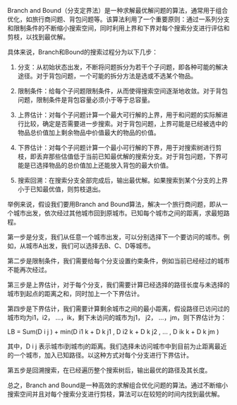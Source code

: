 

Branch and Bound（分支定界法）是一种求解最优解问题的算法，通常用于组合优化，如旅行商问题、背包问题等。该算法利用了一个重要原则：通过一系列分支和限制条件的不断缩小搜索空间，同时利用上界和下界对每个搜索分支进行评估和剪枝，以找到最优解。 

具体来说，Branch和Bound的搜索过程分为以下几步：

1. 分支：从初始状态出发，不断将问题拆分为若干个子问题，即各种可能的解决途径。对于背包问题，一个可能的拆分方法是选或不选某个物品。

2. 限制条件：给每个子问题限制条件，从而使得搜索空间逐渐地收敛。对于背包问题，限制条件是背包容量必须小于等于总容量。

3. 上界估计：对每个子问题计算一个最大可行解的上界，用于和问题的实际解进行比较，确定是否需要进一步搜索。对于背包问题，上界可能是已经被选中的物品总价值加上剩余物品中价值最大的物品的价值。

4. 下界估计：对每个子问题计算一个最小可行解的下界，用于对搜索树进行剪枝，即丢弃那些估值低于当前已知最优解的搜索分支。对于背包问题，下界可能是已选择物品的总价值加上还能放入背包的最大价值。

5. 搜索回溯：在搜索分支全部完成后，输出最优解。如果搜索到某个分支的上界小于已知最优值，则剪枝退出。 

举例来说，假设我们要用Branch and Bound算法，解决一个旅行商问题，即从一个城市出发，依次经过其他城市回到原城市。已知每个城市之间的距离，求最短路程。

第一步是分支，我们从任意一个城市出发，可以分别选择下一个要访问的城市。例如，从城市A出发，我们可以选择去B、C、D等城市。

第二步是限制条件，我们需要给每个分支设置约束条件，例如当前已经经过的城市不能再次经过。

第三步是上界估计，对于每个分支，我们需要计算已经选择的路径长度与未选择的城市到起点的距离之和，同时加上一个下界估计。

第四步是下界估计，我们需要计算剩余城市之间的最小距离，假设路径已访问过的城市均为i1，i2， ...，ik，剩下未访问的城市为j1， j2， ...，jm，则下界估计为：

LB = Sum(D i j ) + min(D i1 k + D k j1 , D i2 k + D k j2 , ... , D ik k + D k jm )

其中，D i j 表示城市i到城市j的距离。我们选择未访问城市中到目前为止距离最近的一个城市，加入已知路径。以这种方式对每个分支进行下界估计。

第五步是回溯搜索，在已经遍历整个搜索树后，输出最优的路径及其长度。

总之，Branch and Bound是一种高效的求解组合优化问题的算法。通过不断缩小搜索空间并且对每个搜索分支进行剪枝，算法可以在较短的时间内找到最优解。